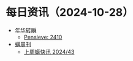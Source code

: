 ﻿# 每日资讯（2024-10-28）

- [年华转瞬](https://blog.xiaket.org/feed.xml)
  - [Pensieve: 2410](https://xiaket.github.io/2024/pensieve-2410.html)
- [蠎周刊](https://weekly.pychina.org/feeds/all.atom.xml)
  - [上周蠎快讯 2024/43](https://weekly.pychina.org/pyrecap/pyrw-2443.html)
